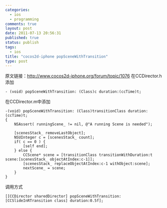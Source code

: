 ```yaml
--- 
categories: 
  - ios
  - programming
comments: true
layout: post
date: 2011-07-13 20:56:31
published: true
status: publish
tags: 
  - ios
title: "cocos2d-iphone popSceneWithTransition"
type: post
---
```


原文链接：<a href="http://www.cocos2d-iphone.org/forum/topic/1076" target="_blank">http://www.cocos2d-iphone.org/forum/topic/1076</a>
在CCDirector.h添加

```objc
- (void) popSceneWithTransition: (Class)c duration:(ccTime)t;
```

在CCDirector.m中添加


```objc
-(void) popSceneWithTransition: (Class)transitionClass duration:(ccTime)t;
{
	NSAssert( runningScene_ != nil, @"A running Scene is needed");

	[scenesStack_ removeLastObject];
	NSUInteger c = [scenesStack_ count];
	if( c == 0 ) {
		[self end];
	} else {
		CCScene* scene = [transitionClass transitionWithDuration:t scene:[scenesStack_ objectAtIndex:c-1]];
		[scenesStack_ replaceObjectAtIndex:c-1 withObject:scene];
		nextScene_ = scene;
	}
}
```

调用方式

```objc
[[CCDirector sharedDirector] popSceneWithTransition:[CCSlideInRTransition class] duration:0.5f];
```
